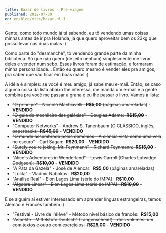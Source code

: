 ```yaml
---
title: Bazar de livros - Pré-viagem
published: 2012-07-30
en: en/blog/misc/bazar-nl-1
---
```


Gente, como todo mundo já tá sabendo, eu tô vendendo umas coisas minhas antes de ir pra Holanda,
já que quero aproveitar bem os 23kg que posso levar nas duas malas :)

Como parte do "desmanche", tô vendendo grande parte da minha biblioteca.
Só que não quero (de jeito nenhum) simplesmente me livrar deles e vender num sebo.
Esses livros foram de estimação, e formaram minha personalidade...
Então eu quero mesmo é vender eles pra amigos, pra saber que vão ficar em boas mãos :)

A idéia é simples: se você é meu amigo, já sabe meu e-mail.
Então, se caso alguma coisa da lista abaixo lhe interessa, me manda um e-mail e a gente combina pra você me passar a grana e eu lhe passar o livro.
Vamos à lista:

<!--more-->

  * ~~"O príncipe" - Niccolò Machiavelli:  **R$5,00** (páginas amareladas)~~ - **VENDIDO**
  * ~~"O guia do mochileiro das galáxias" - Douglas Adams:  **R$15,00**~~ - **VENDIDO**
  * ~~"Computer Networks" - Andrew S. Tanenbaum (O CLÁSSICO, inglês, paperback):  **R$45,00**~~ - **VENDIDO**
  * ~~"O mundo assombrado pelos demônios - A ciência vista como uma vela no escuro" - Carl Sagan:  **R$20,00**~~ - **VENDIDO**
  * ~~"Surely you're joking, Mr. Feynmann" - Richard Feynmann:  **R$15,00**~~ - **VENDIDO**
  * ~~"Alice's Adventures in Wonderland" - Lewis Carroll (Charles Lutwidge Dodgson):  **R$10,00**~~ - **VENDIDO**
  * "A Pata da Gazela" - José de Alencar:  **R$5,00** (páginas amareladas)
  * "Lolita" - Vladmir Nabokov:  **R$20,00**
  * "Análise Real" - Elon Lages Lima (série do IMPA):  **R$10,00**
  * ~~"Álgebra Linear" - Elon Lages Lima (série do IMPA):  **R$10,00**~~ - **VENDIDO**

E se alguém aí estiver interessado em aprender línguas estrangeiras, temos Alemão e Francês também :)

  * "Festival - Livre de l'élève" - Método nível básico de francês:  **R$15,00**
  * ~~"Aspekte - Mittelstufe Deutsch" (Langenscheidt) - dois volumes: um com textos e outro com exercícios:  **R$25,00**~~ - **VENDIDO**


